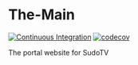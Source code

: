 # The-Main

[![Continuous Integration](https://github.com/SudoTV/The-Main/actions/workflows/ci.yml/badge.svg)](https://github.com/SudoTV/The-Main/actions/workflows/ci.yml)
[![codecov](https://codecov.io/gh/SudoTV/The-Main/branch/main/graph/badge.svg)](https://codecov.io/gh/SudoTV/The-Main)

The portal website for SudoTV
